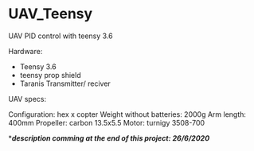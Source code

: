 # UAV_Teensy
UAV PID control with teensy 3.6

Hardware:
- Teensy 3.6
- teensy prop shield
- Taranis Transmitter/ reciver

UAV specs:

Configuration: hex x copter
Weight without batteries: 2000g
Arm length: 400mm
Propeller: carbon 13.5x5.5
Motor: turnigy 3508-700

****description comming at the end of this project: 26/6/2020***

